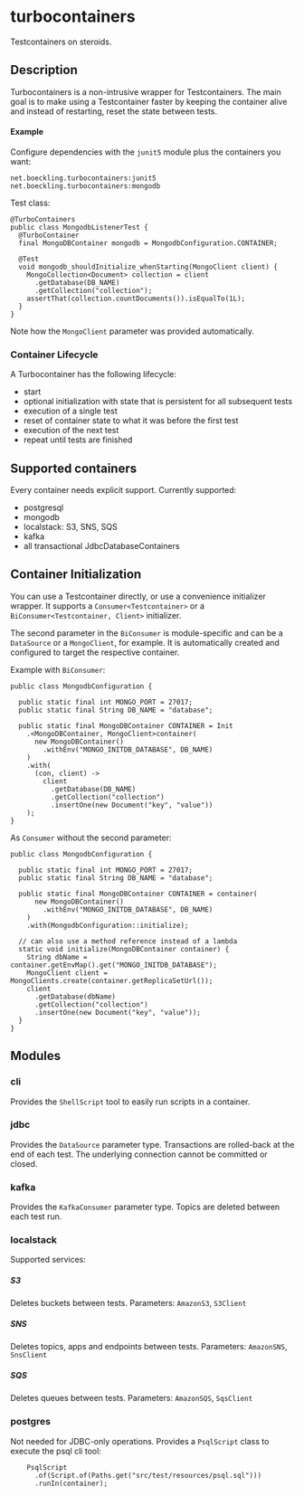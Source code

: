 # turbocontainers
Testcontainers on steroids.

## Description

Turbocontainers is a non-intrusive wrapper for Testcontainers.
The main goal is to make using a Testcontainer faster by 
keeping the container alive and instead of restarting, 
 reset the state between tests.

#### Example

Configure dependencies with the `junit5` module
plus the containers you want:

    net.boeckling.turbocontainers:junit5
    net.boeckling.turbocontainers:mongodb

Test class:
```
@TurboContainers
public class MongodbListenerTest {
  @TurboContainer
  final MongoDBContainer mongodb = MongodbConfiguration.CONTAINER;

  @Test
  void mongodb_shouldInitialize_whenStarting(MongoClient client) {
    MongoCollection<Document> collection = client
      .getDatabase(DB_NAME)
      .getCollection("collection");
    assertThat(collection.countDocuments()).isEqualTo(1L);
  }
}
```

Note how the `MongoClient` parameter was provided automatically.

### Container Lifecycle
A Turbocontainer has the following lifecycle:
* start
* optional initialization with state that is persistent for all subsequent tests
* execution of a single test
* reset of container state to what it was before the first test
* execution of the next test
* repeat until tests are finished

## Supported containers

Every container needs explicit support. Currently supported:

* postgresql
* mongodb
* localstack: S3, SNS, SQS
* kafka
* all transactional JdbcDatabaseContainers

## Container Initialization

You can use a Testcontainer directly, or use a convenience initializer wrapper.
It supports a `Consumer<Testcontainer>` or a `BiConsumer<Testcontainer, Client>`
initializer.

The second parameter in the `BiConsumer` is module-specific and can be a `DataSource` or a `MongoClient`, for example. 
It is automatically created and configured to target the respective container. 

Example with `BiConsumer`:
```
public class MongodbConfiguration {

  public static final int MONGO_PORT = 27017;
  public static final String DB_NAME = "database";

  public static final MongoDBContainer CONTAINER = Init
    .<MongoDBContainer, MongoClient>container(
      new MongoDBContainer()
        .withEnv("MONGO_INITDB_DATABASE", DB_NAME)
    )
    .with(
      (con, client) ->
        client
          .getDatabase(DB_NAME)
          .getCollection("collection")
          .insertOne(new Document("key", "value"))
    );
}
```
As `Consumer` without the second parameter:
```
public class MongodbConfiguration {

  public static final int MONGO_PORT = 27017;
  public static final String DB_NAME = "database";

  public static final MongoDBContainer CONTAINER = container(
      new MongoDBContainer()
        .withEnv("MONGO_INITDB_DATABASE", DB_NAME)
    )
    .with(MongodbConfiguration::initialize);

  // can also use a method reference instead of a lambda
  static void initialize(MongoDBContainer container) {
    String dbName = container.getEnvMap().get("MONGO_INITDB_DATABASE");
    MongoClient client = MongoClients.create(container.getReplicaSetUrl());
    client
      .getDatabase(dbName)
      .getCollection("collection")
      .insertOne(new Document("key", "value"));
  }
}
```

## Modules

### cli
Provides the `ShellScript` tool to easily run scripts in a container.

### jdbc
Provides the `DataSource` parameter type. 
Transactions are rolled-back at the end of each test. 
The underlying connection cannot be committed or closed.

### kafka
Provides the `KafkaConsumer` parameter type.
Topics are deleted between each test run.

### localstack
Supported services:

##### S3 
Deletes buckets between tests. 
Parameters: `AmazonS3`, `S3Client`

##### SNS 
Deletes topics, apps and endpoints between tests. 
Parameters: `AmazonSNS`, `SnsClient`

##### SQS
Deletes queues between tests.
Parameters: `AmazonSQS`, `SqsClient`

### postgres
Not needed for JDBC-only operations.
Provides a `PsqlScript` class to execute the psql cli tool:

        PsqlScript
          .of(Script.of(Paths.get("src/test/resources/psql.sql")))
          .runIn(container);